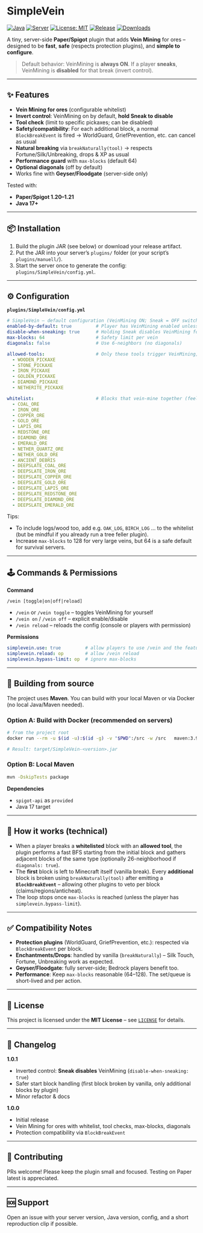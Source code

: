 # SimpleVein

[![Java](https://img.shields.io/badge/Java-17%2B-orange.svg)](https://adoptium.net/)
[![Server](https://img.shields.io/badge/Paper%2FSpigot-1.20%E2%80%931.21-blue.svg)](https://papermc.io/)
[![License: MIT](https://img.shields.io/badge/License-MIT-green.svg)](#-license)
[![Release](https://img.shields.io/github/v/release/JobbeDeluxe/SimpleVein?sort=semver)](https://github.com/JobbeDeluxe/SimpleVein/releases)
[![Downloads](https://img.shields.io/github/downloads/JobbeDeluxe/SimpleVein/total.svg)](https://github.com/JobbeDeluxe/SimpleVein/releases)

A tiny, server-side **Paper/Spigot** plugin that adds **Vein Mining** for ores – designed to be **fast**, **safe** (respects protection plugins), and **simple to configure**.

> Default behavior: VeinMining is **always ON**. If a player **sneaks**, VeinMining is **disabled** for that break (invert control).

---

## ✨ Features

- **Vein Mining for ores** (configurable whitelist)
- **Invert control**: VeinMining on by default, **hold Sneak to disable**
- **Tool check** (limit to specific pickaxes; can be disabled)
- **Safety/compatibility**: For each additional block, a normal `BlockBreakEvent` is fired → WorldGuard, GriefPrevention, etc. can cancel as usual
- **Natural breaking** via `breakNaturally(tool)` → respects Fortune/Silk/Unbreaking, drops & XP as usual
- **Performance guard** with `max-blocks` (default 64)
- **Optional diagonals** (off by default)
- Works fine with **Geyser/Floodgate** (server-side only)

Tested with:
- **Paper/Spigot 1.20–1.21**
- **Java 17+**

---

## 📦 Installation

1. Build the plugin JAR (see below) or download your release artifact.
2. Put the JAR into your server’s `plugins/` folder (or your script’s `plugins/manuell/`).
3. Start the server once to generate the config: `plugins/SimpleVein/config.yml`.

---

## ⚙️ Configuration

**`plugins/SimpleVein/config.yml`**

```yml
# SimpleVein – default configuration (VeinMining ON; Sneak = OFF switch)
enabled-by-default: true         # Player has VeinMining enabled unless they toggle it off via /vein
disable-when-sneaking: true      # Holding Sneak disables VeinMining for that break
max-blocks: 64                   # Safety limit per vein
diagonals: false                 # Use 6-neighbors (no diagonals)

allowed-tools:                   # Only these tools trigger VeinMining; leave list empty to allow any tool
  - WOODEN_PICKAXE
  - STONE_PICKAXE
  - IRON_PICKAXE
  - GOLDEN_PICKAXE
  - DIAMOND_PICKAXE
  - NETHERITE_PICKAXE

whitelist:                       # Blocks that vein-mine together (feel free to edit)
  - COAL_ORE
  - IRON_ORE
  - COPPER_ORE
  - GOLD_ORE
  - LAPIS_ORE
  - REDSTONE_ORE
  - DIAMOND_ORE
  - EMERALD_ORE
  - NETHER_QUARTZ_ORE
  - NETHER_GOLD_ORE
  - ANCIENT_DEBRIS
  - DEEPSLATE_COAL_ORE
  - DEEPSLATE_IRON_ORE
  - DEEPSLATE_COPPER_ORE
  - DEEPSLATE_GOLD_ORE
  - DEEPSLATE_LAPIS_ORE
  - DEEPSLATE_REDSTONE_ORE
  - DEEPSLATE_DIAMOND_ORE
  - DEEPSLATE_EMERALD_ORE
```

Tips:
- To include logs/wood too, add e.g. `OAK_LOG`, `BIRCH_LOG` … to the whitelist (but be mindful if you already run a tree feller plugin).
- Increase `max-blocks` to 128 for very large veins, but 64 is a safe default for survival servers.

---

## 🕹 Commands & Permissions

**Command**
```
/vein [toggle|on|off|reload]
```
- `/vein` or `/vein toggle` – toggles VeinMining for yourself
- `/vein on` / `/vein off` – explicit enable/disable
- `/vein reload` – reloads the config (console or players with permission)

**Permissions**
```yaml
simplevein.use: true         # allow players to use /vein and the feature
simplevein.reload: op        # allow /vein reload
simplevein.bypass-limit: op  # ignore max-blocks
```

---

## 🔧 Building from source

The project uses **Maven**. You can build with your local Maven or via Docker (no local Java/Maven needed).

### Option A: Build with Docker (recommended on servers)
```bash
# from the project root
docker run --rm -u $(id -u):$(id -g) -v "$PWD":/src -w /src   maven:3.9-eclipse-temurin-21 mvn -DskipTests package

# Result: target/SimpleVein-<version>.jar
```

### Option B: Local Maven
```bash
mvn -DskipTests package
```

**Dependencies**
- `spigot-api` as `provided`
- Java 17 target

---

## 🧠 How it works (technical)

- When a player breaks a **whitelisted** block with an **allowed tool**, the plugin performs a fast BFS starting from the initial block and gathers adjacent blocks of the same type (optionally 26-neighborhood if `diagonals: true`).
- The **first** block is left to Minecraft itself (vanilla break). Every **additional** block is broken using `breakNaturally(tool)` after emitting a **`BlockBreakEvent`** – allowing other plugins to veto per block (claims/regions/anticheat).
- The loop stops once `max-blocks` is reached (unless the player has `simplevein.bypass-limit`).

---

## ✅ Compatibility Notes

- **Protection plugins** (WorldGuard, GriefPrevention, etc.): respected via `BlockBreakEvent` per block.
- **Enchantments/Drops**: handled by vanilla (`breakNaturally`) – Silk Touch, Fortune, Unbreaking work as expected.
- **Geyser/Floodgate**: fully server-side; Bedrock players benefit too.
- **Performance**: Keep `max-blocks` reasonable (64–128). The set/queue is short-lived and per action.

---

## 📄 License

This project is licensed under the **MIT License** – see [`LICENSE`](LICENSE) for details.

---

## 📜 Changelog

**1.0.1**
- Inverted control: **Sneak disables** VeinMining (`disable-when-sneaking: true`)
- Safer start block handling (first block broken by vanilla, only additional blocks by plugin)
- Minor refactor & docs

**1.0.0**
- Initial release
- Vein Mining for ores with whitelist, tool checks, max-blocks, diagonals
- Protection compatibility via `BlockBreakEvent`

---

## 🤝 Contributing

PRs welcome! Please keep the plugin small and focused. Testing on Paper latest is appreciated.

---

## 🆘 Support

Open an issue with your server version, Java version, config, and a short reproduction clip if possible.
